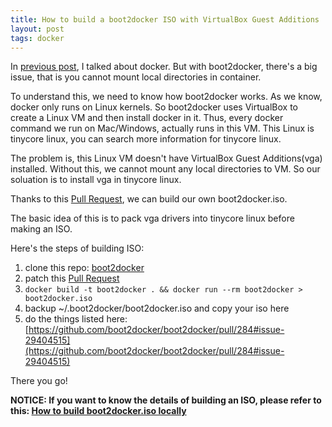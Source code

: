 ```yaml
---
title: How to build a boot2docker ISO with VirtualBox Guest Additions
layout: post
tags: docker
---
```


In [previous post](/2014/06/10/have-fun-with-docker/), I talked about docker. But with boot2docker, there's a big issue, that is you cannot mount local directories in container.

To understand this, we need to know how boot2docker works. As we know, docker only runs on Linux kernels. So boot2docker uses VirtualBox to create a Linux VM and then install docker in it. Thus, every docker command we run on Mac/Windows, actually runs in this VM. This Linux is tinycore linux, you can search more information for tinycore linux.

The problem is, this Linux VM doesn't have VirtualBox Guest Additions(vga) installed. Without this, we cannot mount any local directories to VM. So our soluation is to install vga in tinycore linux.

Thanks to this [Pull Request](https://github.com/boot2docker/boot2docker/pull/284/files), we can build our own boot2docker.iso.

The basic idea of this is to pack vga drivers into tinycore linux before making an ISO.

Here's the steps of building ISO:

1. clone this repo: [boot2docker](https://github.com/boot2docker/boot2docker)
2. patch this [Pull Request](https://github.com/boot2docker/boot2docker/pull/284/)
3. `docker build -t boot2docker . && docker run --rm boot2docker > boot2docker.iso`
4. backup ~/.boot2docker/boot2docker.iso and copy your iso here
5. do the things listed here: [https://github.com/boot2docker/boot2docker/pull/284#issue-29404515](https://github.com/boot2docker/boot2docker/pull/284#issue-29404515)

There you go!

**NOTICE: If you want to know the details of building an ISO, please refer to this: [How to build boot2docker.iso locally](https://github.com/boot2docker/boot2docker/blob/master/doc/BUILD.md)**
